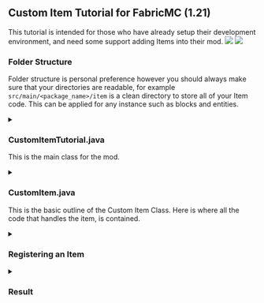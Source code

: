 ## Custom Item Tutorial for FabricMC (1.21)
This tutorial is intended for those who have already setup their development environment, and need some support adding Items into their mod.
[<img src="https://img.shields.io/badge/1.21-green?style=flat&label=Minecraft%20Version&color=green">](<https://www.minecraft.net/download>) [<img src="https://img.shields.io/badge/0.15.11-blue?style=flat&label=Fabric%20Version&color=blue">](<https://fabricmc.net/use/installer/>)

### Folder Structure
Folder structure is personal preference however you should always make sure that your directories are readable, for example `src/main/<package_name>/item` is a clean directory to store all of your Item code.
This can be applied for any instance such as blocks and entities.

<details><summary><h3>CustomItemTutorial.java</h3>
<p>This is the main class for the mod.</p></summary>

    package org.sixixsix.customitemtutorial;  
      
    import net.fabricmc.api.ModInitializer;  
    import org.sixixsix.customitemtutorial.item.ModItems;  
      
    public class CustomItemTutorial implements ModInitializer {  
      
      public static String MOD_ID = "custom_item_tutorial";  
      
      /**  
     * This is the main entrypoint of your mod. * All of your main functionality will be contained in here. */  @Override  
      public void onInitialize() {  
      // Call the initializeItems function to register the items in the game.  
      ModItems.initializeItems();  
     }}
</details>
<details><summary><h3>CustomItem.java</h3>
<p>This is the basic outline of the Custom Item Class. Here is where all the code that handles the item, is contained.</p></summary>

    package org.sixixsix.customitemtutorial.item;  
      
    import net.minecraft.item.Item;  
      
    public class CustomItem extends Item {  
      
      /** Declaration of the ITEM  
     * Note that we declare an Item to be registered as ITEM, but we pass, * the {@link CustomItem} class we have made.  
     * This ensures that the Item is actually an Item but is an instance of our CustomItem. */  public static final Item ITEM = new CustomItem(new Settings());  
      
      /** Constructor for CustomItem  
     * This constructor can be used for many things, * for the purpose of this tutorial it will be defaulted {@link Item.Settings()}.  
     */  public CustomItem(Settings settings) {  
      super(settings);  
     }  
      
    }
</details>
<details><summary><h3>Registering an Item</h3></summary>

    package org.sixixsix.customitemtutorial.item;  
      
    import net.minecraft.item.Item;  
    import net.minecraft.registry.Registries;  
    import net.minecraft.registry.Registry;  
    import net.minecraft.util.Identifier;  
    import org.sixixsix.customitemtutorial.CustomItemTutorial;  
           
     public class ModItems {  
      
      /**  
     * Registering an Item 
     * This function will allow us to register new Items after we have created them.  
     *  @param name The parameter name handles what the item is called in the registry.  
     * @param item The parameter item handles what the item object points to.  
     */  
     public static void registerItem(String name, Item item){  
      Registry.register(Registries.ITEM, Identifier.of(CustomItemTutorial.MOD_ID, name), item);  
     }  
      /**  
     * Initialize Items * This function will be used to initialize custom items. */  public static void initializeItems(){  
      // "custom_item" will be the accessible name,  
     // CustomItem.ITEM is our ITEM's declaration.  registerItem("custom_item", CustomItem.ITEM);  
     }  
    }
</details>
<details><summary><h3>Result</h3></summary>
![item_in-game](https://github.com/user-attachments/assets/b4e35cd6-0cc8-4597-a8e7-fd5541b4e7de)
</details>

